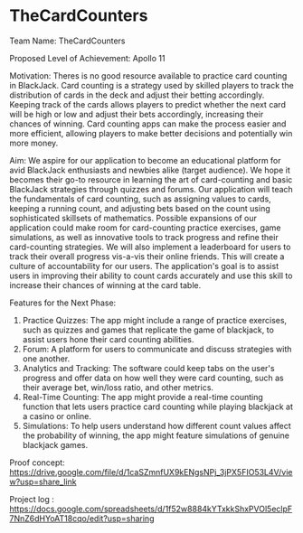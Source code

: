 # TheCardCounters

Team Name:
TheCardCounters

Proposed Level of Achievement:
Apollo 11

Motivation:
Theres is no good resource available to practice card counting in BlackJack. Card counting is
a strategy used by skilled players to track the distribution of cards in the deck and adjust their betting accordingly. Keeping track of the cards allows players to predict whether the next card will be high or low and adjust their bets accordingly, increasing their chances of winning.
Card counting apps can make the process easier and more efficient, allowing players to
make better decisions and potentially win more money.

Aim:
We aspire for our application to become an educational platform for avid BlackJack
enthusiasts and newbies alike (target audience). We hope it becomes their go-to resource in learning the art of card-counting and basic BlackJack strategies through quizzes and forums.
Our application will teach the fundamentals of card counting, such as assigning values to
cards, keeping a running count, and adjusting bets based on the count using sophisticated
skillsets of mathematics. Possible expansions of our application could make room for
card-counting practice exercises, game simulations, as well as innovative tools to track
progress and refine their card-counting strategies. We will also implement a leaderboard for
users to track their overall progress vis-a-vis their online friends. This will create a culture of accountability for our users. The application's goal is to assist users in improving their ability to count cards accurately and use this skill to increase their chances of winning at the card table.

Features for the Next Phase:

1. Practice Quizzes: The app might include a range of practice exercises, such as
quizzes and games that replicate the game of blackjack, to assist users hone their
card counting abilities.
2. Forum: A platform for users to communicate and discuss strategies with one another.
3. Analytics and Tracking: The software could keep tabs on the user's progress and
offer data on how well they were card counting, such as their average bet, win/loss
ratio, and other metrics.
4. Real-Time Counting: The app might provide a real-time counting function that lets
users practice card counting while playing blackjack at a casino or online.
5. Simulations: To help users understand how different count values affect the
probability of winning, the app might feature simulations of genuine blackjack games.

Proof concept:
https://drive.google.com/file/d/1caSZmnfUX9kENgsNPj_3jPX5FIO53L4V/view?usp=share_link


Project log :
https://docs.google.com/spreadsheets/d/1f52w8884kYTxkkShxPVOl5eclpF7NnZ6dHYoAT18cqo/edit?usp=sharing


